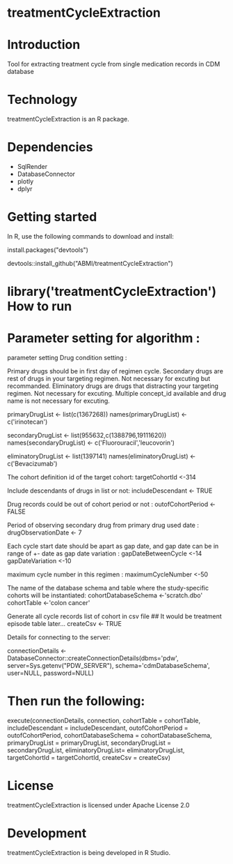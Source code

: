 # treatmentCycleExtraction

Introduction
==========
Tool for extracting treatment cycle from single medication records in CDM database

Technology
==========
treatmentCycleExtraction is an R package.

Dependencies
============
* SqlRender
* DatabaseConnector
* plotly
* dplyr

Getting started
============
In R, use the following commands to download and install:

install.packages("devtools")

devtools::install_github("ABMI/treatmentCycleExtraction")

library('treatmentCycleExtraction')
How to run
============
# Parameter setting for algorithm :

parameter setting
 Drug condition setting :

Primary drugs should be in first day of regimen cycle.
Secondary drugs are rest of drugs in your targeting regimen. Not necessary for excuting but recommanded.
Eliminatory drugs are drugs that distracting your targeting regimen. Not necessary for excuting.
Multiple concept_id available and drug name is not necessary for excuting.

primaryDrugList <- list(c(1367268))
names(primaryDrugList) <- c('irinotecan')

secondaryDrugList <- list(955632,c(1388796,19111620))
names(secondaryDrugList) <- c('Fluorouracil','leucovorin')

eliminatoryDrugList <- list(1397141)
names(eliminatoryDrugList) <- c('Bevacizumab')

The cohort definition id of the target cohort:
targetCohortId <-314

Include descendants of drugs in list or not:
includeDescendant <- TRUE

Drug records could be out of cohort period or not :
outofCohortPeriod <- FALSE

Period of observing secondary drug from primary drug used date :
drugObservationDate <- 7

Each cycle start date should be apart as gap date, and gap date can be in range of +- date as gap date variation :
gapDateBetweenCycle <-14
gapDateVariation <-10

maximum cycle number in this regimen :
maximumCycleNumber <-50

The name of the database schema and table where the study-specific cohorts will be instantiated:
cohortDatabaseSchema <-'scratch.dbo'
cohortTable <-'colon cancer'

Generate all cycle records list of cohort in csv file ## It would be treatment episode table later...
createCsv <- TRUE

Details for connecting to the server:

connectionDetails <- DatabaseConnector::createConnectionDetails(dbms='pdw',
                                                                server=Sys.getenv("PDW_SERVER"),
                                                                schema='cdmDatabaseSchema',
                                                                user=NULL,
                                                                password=NULL)
                                                             
# Then run the following:

execute(connectionDetails,
        connection,
        cohortTable = cohortTable,
        includeDescendant = includeDescendant,
        outofCohortPeriod = outofCohortPeriod,
        cohortDatabaseSchema = cohortDatabaseSchema,
        primaryDrugList = primaryDrugList,
        secondaryDrugList = secondaryDrugList,
        eliminatoryDrugList= eliminatoryDrugList,
        targetCohortId = targetCohortId,
        createCsv = createCsv)
        
License
=======
  treatmentCycleExtraction is licensed under Apache License 2.0

Development
===========
  treatmentCycleExtraction is being developed in R Studio.

